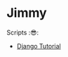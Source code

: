# Jimmy
Scripts ::sunglasses::

- [Django Tutorial](http://zmrenwu.com/category/django-blog-tutorial/)
